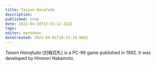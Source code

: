 ```yaml
---
title: Taisen Hanafuda
description: 
published: true
date: 2022-04-10T15:31:12.332Z
tags: 
editor: markdown
dateCreated: 2022-04-01T18:25:19.086Z
---
```


_Taisen Hanafuda_ (<span lang='ja'>対戦花札</span>) is a PC-98 game published in 1992.
It was developed by Hironori Nakamoto.
